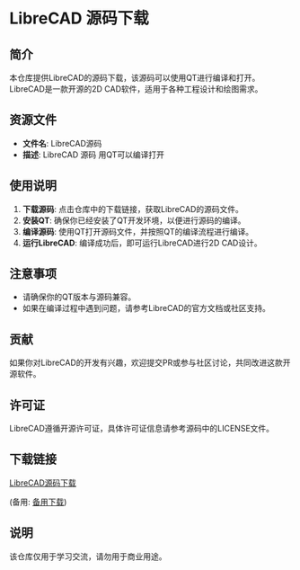 # LibreCAD 源码下载

## 简介

本仓库提供LibreCAD的源码下载，该源码可以使用QT进行编译和打开。LibreCAD是一款开源的2D CAD软件，适用于各种工程设计和绘图需求。

## 资源文件

- **文件名**: LibreCAD源码
- **描述**: LibreCAD 源码  用QT可以编译打开

## 使用说明

1. **下载源码**: 点击仓库中的下载链接，获取LibreCAD的源码文件。
2. **安装QT**: 确保你已经安装了QT开发环境，以便进行源码的编译。
3. **编译源码**: 使用QT打开源码文件，并按照QT的编译流程进行编译。
4. **运行LibreCAD**: 编译成功后，即可运行LibreCAD进行2D CAD设计。

## 注意事项

- 请确保你的QT版本与源码兼容。
- 如果在编译过程中遇到问题，请参考LibreCAD的官方文档或社区支持。

## 贡献

如果你对LibreCAD的开发有兴趣，欢迎提交PR或参与社区讨论，共同改进这款开源软件。

## 许可证

LibreCAD遵循开源许可证，具体许可证信息请参考源码中的LICENSE文件。

## 下载链接
[LibreCAD源码下载](https://pan.quark.cn/s/8b0ddf8fe464) 

(备用: [备用下载](https://pan.baidu.com/s/1HURTcQWJ_jhHuye2hNFmcg?pwd=1234))

## 说明

该仓库仅用于学习交流，请勿用于商业用途。
